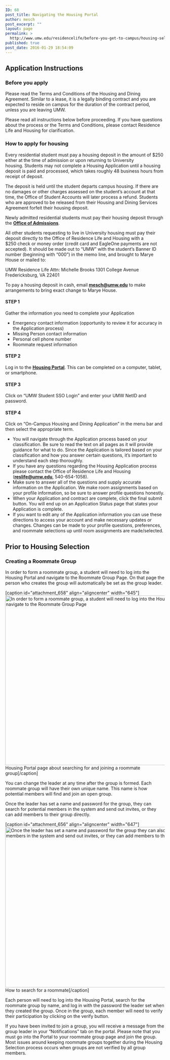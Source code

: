 ```yaml
---
ID: 68
post_title: Navigating the Housing Portal
author: mesch
post_excerpt: ""
layout: page
permalink: >
  http://www.umw.edu/residencelife/before-you-get-to-campus/housing-selection/navigating/
published: true
post_date: 2016-01-29 18:54:09
---
```

<h2><strong>Application Instructions</strong></h2>
<h3>Before you apply</h3>
Please read the Terms and Conditions of the Housing and Dining Agreement. Similar to a lease, it is a legally binding contract and you are expected to reside on campus for the duration of the contract period, unless you are leaving UMW.

Please read all instructions below before proceeding. If you have questions about the process or the Terms and Conditions, please contact Residence Life and Housing for clarification.
<h3>How to apply for housing</h3>
Every residential student must pay a housing deposit in the amount of $250 either at the time of admission or upon returning to University housing. Students may not complete a Housing Application until a housing deposit is paid and processed, which takes roughly 48 business hours from receipt of deposit.

The deposit is held until the student departs campus housing. If there are no damages or other charges assessed on the student’s account at that time, the Office of Student Accounts will later process a refund. Students who are approved to be released from their Housing and Dining Services Agreement forfeit their housing deposit.

Newly admitted residential students must pay their housing deposit through the <strong><u><a href="http://www.umw.edu/admissions/">Office of Admissions</a></u></strong>.

All other students requesting to live in University housing must pay their deposit directly to the Office of Residence Life and Housing with a $250 check or money order (credit card and EagleOne payments are not accepted). It should be made out to “UMW” with the student’s Banner ID number (beginning with “000”) in the memo line, and brought to Marye House or mailed to:

UMW Residence Life
Attn: Michelle Brooks
1301 College Avenue
Fredericksburg, VA 22401

To pay a housing deposit in cash, email <strong><u><a href="mailto:mesch@umw.edu">mesch@umw.edu</a></u></strong> to make arrangements to bring exact change to Marye House.
<h4>STEP 1</h4>
Gather the information you need to complete your Application
<ul>
 	<li>Emergency contact information (opportunity to review it for accuracy in the Application process)</li>
 	<li>Missing Person contact information</li>
 	<li>Personal cell phone number</li>
 	<li>Roommate request information</li>
</ul>
<h4>STEP 2</h4>
Log in to the <strong><u><a href="https://umw.starrezhousing.com/StarRezPortal/Login">Housing Portal</a></u></strong>. This can be completed on a computer, tablet, or smartphone.
<h4>STEP 3</h4>
Click on “UMW Student SSO Login” and enter your UMW NetID and password.
<h4>STEP 4</h4>
Click on “On-Campus Housing and Dining Application” in the menu bar and then select the appropriate term.
<ul>
 	<li>You will navigate through the Application process based on your classification. Be sure to read the text on all pages as it will provide guidance for what to do. Since the Application is tailored based on your classification and how you answer certain questions, it’s important to understand each step thoroughly.</li>
 	<li>If you have any questions regarding the Housing Application process please contact the Office of Residence Life and Housing (<strong><u><a href="mailto:reslife@umw.edu">reslife@umw.edu</a></u></strong>, 540-654-1058).</li>
 	<li>Make sure to answer all of the questions and supply accurate information on the Application. We make room assignments based on your profile information, so be sure to answer profile questions honestly.</li>
 	<li>When your Application and contract are complete, click the final submit button. You will end up on an Application Status page that states your Application is complete.</li>
 	<li>If you want to edit any of the Application information you can use these directions to access your account and make necessary updates or changes. Changes can be made to your profile questions, preferences, and roommate selections up until room assignments are made/selected.</li>
</ul>
<h2><strong>Prior to Housing Selection</strong></h2>
<h3>Creating a Roommate Group</h3>
In order to form a roommate group, a student will need to log into the Housing Portal and navigate to the Roommate Group Page. On that page the person who creates the group will automatically be set as the group leader.

[caption id="attachment_658" align="aligncenter" width="645"]<a href="http://www.umw.edu/residencelife/wp-content/uploads/sites/30/2019/02/Searching-for-a-Roommate.png"><img class="wp-image-658 size-full" src="http://www.umw.edu/residencelife/wp-content/uploads/sites/30/2019/02/Searching-for-a-Roommate.png" alt="In order to form a roommate group, a student will need to log into the Housing System and navigate to the Roommate Group Page" width="645" height="535" /></a> Housing Portal page about searching for and joining a roommate group[/caption]

You can change the leader at any time after the group is formed. Each roommate group will have their own unique name. This name is how potential members will find and join an open group.

Once the leader has set a name and password for the group, they can search for potential members in the system and send out invites, or they can add members to their group directly.

[caption id="attachment_656" align="aligncenter" width="647"]<a href="http://www.umw.edu/residencelife/wp-content/uploads/sites/30/2019/02/Roommate-Search-by-Details.jpg"><img class="wp-image-656 size-full" src="http://www.umw.edu/residencelife/wp-content/uploads/sites/30/2019/02/Roommate-Search-by-Details.jpg" alt="Once the leader has set a name and password for the group they can also search for potential members in the system and send out invites, or they can add members to their group directly. " width="647" height="506" /></a> How to search for a roommate[/caption]

Each person will need to log into the Housing Portal, search for the roommate group by name, and log in with the password the leader set when they created the group. Once in the group, each member will need to verify their participation by clicking on the verify button.

If you have been invited to join a group, you will receive a message from the group leader in your “Notifications” tab on the portal. Please note that you must go into the Portal to your roommate group page and join the group. Most issues around keeping roommate groups together during the Housing Selection process occurs when groups are not verified by all group members.